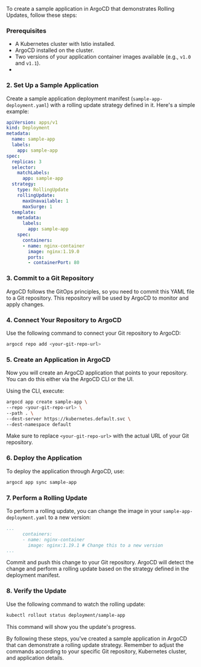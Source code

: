 To create a sample application in ArgoCD that demonstrates Rolling Updates, follow these steps:

### Prerequisites

- A Kubernetes cluster with Istio installed.
- ArgoCD installed on the cluster.
- Two versions of your application container images available (e.g., `v1.0` and `v1.1`).
- 
### 2. Set Up a Sample Application
Create a sample application deployment manifest (`sample-app-deployment.yaml`) with a rolling update strategy defined in it. Here's a simple example:

```yaml
apiVersion: apps/v1
kind: Deployment
metadata:
  name: sample-app
  labels:
    app: sample-app
spec:
  replicas: 3
  selector:
    matchLabels:
      app: sample-app
  strategy:
    type: RollingUpdate
    rollingUpdate:
      maxUnavailable: 1
      maxSurge: 1
  template:
    metadata:
      labels:
        app: sample-app
    spec:
      containers:
      - name: nginx-container
        image: nginx:1.19.0
        ports:
        - containerPort: 80

```
### 3. Commit to a Git Repository
ArgoCD follows the GitOps principles, so you need to commit this YAML file to a Git repository. This repository will be used by ArgoCD to monitor and apply changes.

### 4. Connect Your Repository to ArgoCD
Use the following command to connect your Git repository to ArgoCD:

```bash
argocd repo add <your-git-repo-url>

```
### 5. Create an Application in ArgoCD
Now you will create an ArgoCD application that points to your repository. You can do this either via the ArgoCD CLI or the UI.

Using the CLI, execute:

```bash
argocd app create sample-app \
--repo <your-git-repo-url> \
--path . \
--dest-server https://kubernetes.default.svc \
--dest-namespace default

```
Make sure to replace `<your-git-repo-url>` with the actual URL of your Git repository.

### 6. Deploy the Application
To deploy the application through ArgoCD, use:

```bash
argocd app sync sample-app

```
### 7. Perform a Rolling Update
To perform a rolling update, you can change the image in your `sample-app-deployment.yaml` to a new version:

```yaml
...
      containers:
      - name: nginx-container
        image: nginx:1.19.1 # Change this to a new version
...

```
Commit and push this change to your Git repository. ArgoCD will detect the change and perform a rolling update based on the strategy defined in the deployment manifest.

### 8. Verify the Update
Use the following command to watch the rolling update:

```bash
kubectl rollout status deployment/sample-app

```
This command will show you the update's progress.

By following these steps, you've created a sample application in ArgoCD that can demonstrate a rolling update strategy. Remember to adjust the commands according to your specific Git repository, Kubernetes cluster, and application details.
